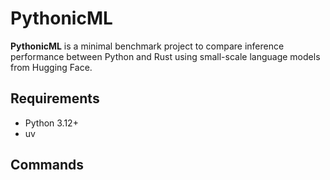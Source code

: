 # PythonicML

**PythonicML** is a minimal benchmark project to compare inference performance between Python and Rust using small-scale language models from Hugging Face.

## Requirements

- Python 3.12+
- uv

## Commands
